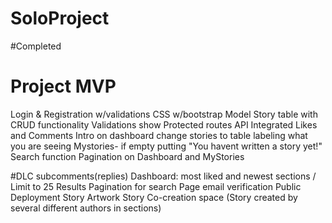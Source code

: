 # SoloProject

#Completed
# Project MVP 
Login & Registration w/validations
CSS w/bootstrap
Model Story table with CRUD functionality
Validations show 
Protected routes
API Integrated
Likes and Comments
Intro on dashboard
change stories to table labeling what you are seeing
Mystories- if empty putting "You havent  written a story yet!"
Search function
Pagination on Dashboard and MyStories

#DLC
subcomments(replies)
Dashboard: most liked and newest sections / Limit to 25 Results
Pagination for search Page
email verification
Public Deployment
Story Artwork
Story Co-creation space (Story created by several different authors in sections)
